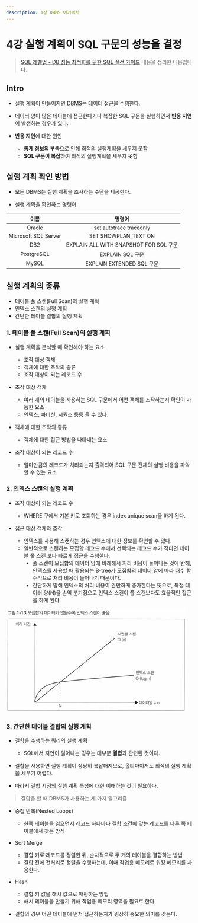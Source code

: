 ```yaml
---
description: 1장 DBMS 아키텍처
---
```


# 4강 실행 계획이 SQL 구문의 성능을 결정

> [SQL 레벨업 - DB 성능 최적화를 위한 SQL 실전 가이드](http://www.kyobobook.co.kr/product/detailViewKor.laf?mallGb=KOR&ejkGb=KOR&barcode=9788968482519) 내용을 정리한 내용입니다.

## Intro

- 실행 계획이 만들어지면 DBMS는 데이터 접근을 수행한다.
- 데이터 양이 많은 테이블에 접근한다거나 복잡한 SQL 구문을 실행하면서 **반응 지연**이 발생하는 경우가 있다.

- **반응 지연**에 대한 원인
	- **통계 정보의 부족**으로 인해 최적의 실행계획을 세우지 못함
	- **SQL 구문이 복잡**하여 최적의 실행계획을 세우지 못함 

## 실행 계획 확인 방법

- 모든 DBMS는 실행 계획을 조사하는 수단을 제공한다.

- 실행 계획을 확인하는 명령어

|이름|명령어|
|:---:|:---:|
|Oracle|set autotrace traceonly|
|Microsoft SQL Server|SET SHOWPLAN_TEXT ON|
|DB2|EXPLAIN ALL WITH SNAPSHOT FOR SQL 구문|
|PostgreSQL|EXPLAIN SQL 구문|
|MySQL|EXPLAIN EXTENDED SQL 구문|

## 실행 계획의 종류

- 테이블 풀 스캔(Full Scan)의 실행 계획
- 인덱스 스캔의 실행 계획
- 간단한 테이블 결합의 실행 계획

### 1. 테이블 풀 스캔(Full Scan)의 실행 계획

- 실행 계획을 분석할 때 확인해야 하는 요소
	- 조작 대상 객체
	- 객체에 대한 조작의 종류
	- 조작 대상이 되는 레코드 수
	

- 조작 대상 객체
	- 여러 개의 테이블을 사용하는 SQL 구문에서 어떤 객체를 조작하는지 확인이 가능한 요소
	- 인덱스, 파티션, 시퀀스 등등 올 수 있다.
	
- 객체에 대한 조작의 종류
	- 객체에 대한 접근 방법을 나타내는 요소

- 조작 대상이 되는 레코드 수
	- 얼마만큼의 레코드가 처리되는지 출력되어 SQL 구문 전체의 실행 비용을 파악할 수 있는 요소
	
### 2. 인덱스 스캔의 실행 계획
   
- 조작 대상이 되는 레코드 수
	- WHERE 구에서 기본 키로 조회하는 경우 index unique scan을 하게 된다.
	
- 접근 대상 객체와 조작
	- 인덱스를 사용해 스캔하는 경우 인덱스에 대한 정보를 확인할 수 있다.
	- 일반적으로 스캔하는 모집합 레코드 수에서 선택되는 레코드 수가 적다면 테이블 풀 스캔 보다 빠르게 접근을 수행한다.
		- 풀 스캔이 모집합의 데이터 양에 비례해서 처리 비용이 늘어나는 것에 반해, 인덱스를 사용할 때 활용되는 B-tree가 모집합의 데이터 양에 따라 대수 함수적으로 처리 비용이 늘어나기 때문이다.
		- 간단하게 말해 인덱스의 처리 비용이 완만하게 증가한다는 뜻으로, 특정 데이터 양(N)을 손익 분기점으로 인덱스 스캔이 풀 스캔보다도 효율적인 접근을 하게 된다.

![모집합의 데이터가 많을수록 인덱스 스캔이 좋음](../images/img.png)

### 3. 간단한 테이블 결합의 실행 계획

- 결합을 수행하는 쿼리의 실행 계획
	- SQL에서 지연이 일어나는 경우는 대부분 **결합**과 관련된 것이다.

- 결합을 사용하면 실행 계획이 상당히 복잡해지므로, 옵티마이저도 최적의 실행 계획을 세우기 어렵다.
- 따라서 결합 시점의 실행 계획 특성에 대한 이해하는 것이 필요하다.

> 결합을 할 때 DBMS가 사용하는 세 가지 알고리즘

- 중첩 반복(Nested Loops)
	- 한쪽 테이블을 읽으면서 레코드 하나마다 결합 조건에 맞는 레코드를 다른 쪽 테이블에서 찾는 방식

- Sort Merge
	- 결합 키로 레코드를 정렬한 뒤, 순차적으로 두 개의 테이블을 결합하는 방법
	- 결합 전에 전처리로 정렬을 수행하는데, 이때 작업용 메모리로 워킹 메모리를 사용한다.

- Hash 
	- 결합 키 값을 해시 값으로 매핑하는 방법
	- 해시 테이블을 만들기 위해 작업용 메모리 영역을 필요로 한다.
	

- 결합의 경우 어떤 테이블에 먼저 접근하는지가 굉장히 중요한 의미를 갖는다.
